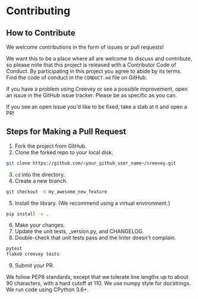 # Contributing

## How to Contribute

We welcome contributions in the form of issues or pull requests! 

We want this to be a place where all are welcome to discuss and contribute, so please note that this project is released with a Contributor Code of Conduct. By participating in this project you agree to abide by its terms. Find the code of conduct in the ``CONDUCT.md`` file on GitHub.

If you have a problem using Creevey or see a possible improvement, open an issue in the GitHub issue tracker. Please be as specific as you can.

If you see an open issue you'd like to be fixed, take a stab at it and open a PR!

## Steps for Making a Pull Request

1. Fork the project from GitHub.
2. Clone the forked repo to your local disk. 

```bash
git clone https://github.com/<your_github_user_name>/creevey.git
```

3. `cd` into the directory.
4. Create a new branch.

```bash
git checkout -b my_awesome_new_feature
```

5. Install the library. (We recommend using a virtual environment.)
    
```bash
pip install -e . 
```

6. Make your changes.
7. Update the unit tests, _version.py, and CHANGELOG.
8. Double-check that unit tests pass and the linter doesn't complain.
     
 ```bash
 pytest
 flake8 creevey tests
 ```
 
9. Submit your PR.


We follow PEP8 standards, except that we tolerate line lengths up to about 90 characters, with a hard cutoff at 110. We use numpy style for docstrings. We run code using CPython 3.6+.